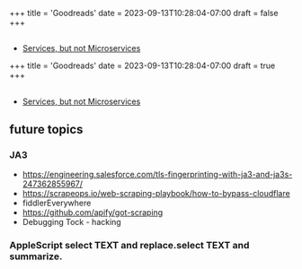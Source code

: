 +++
title = 'Goodreads'
date = 2023-09-13T10:28:04-07:00
draft = false
+++

##

- [Services, but not Microservices](https://renegadeotter.com/2023/09/10/death-by-a-thousand-microservices.html)


+++
title = 'Goodreads'
date = 2023-09-13T10:28:04-07:00
draft = true
+++

##

- [Services, but not Microservices](https://renegadeotter.com/2023/09/10/death-by-a-thousand-microservices.html)


## future topics 

### JA3

- https://engineering.salesforce.com/tls-fingerprinting-with-ja3-and-ja3s-247362855967/
- https://scrapeops.io/web-scraping-playbook/how-to-bypass-cloudflare
- fiddlerEverywhere
- https://github.com/apify/got-scraping 
- Debugging Tock - hacking


### AppleScript select TEXT and replace.select TEXT and summarize.
